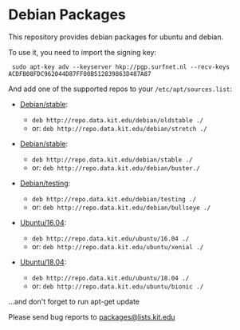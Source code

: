 # Debian Packages

This repository provides debian packages for ubuntu and debian.

To use it, you need to import the signing key:

`
sudo apt-key adv --keyserver hkp://pgp.surfnet.nl --recv-keys ACDFB08FDC962044D87FF00B512839863D487A87`

And add one of the supported repos to your `/etc/apt/sources.list`:

- [Debian/stable](/debian/stable): 
    - `deb http://repo.data.kit.edu/debian/oldstable ./`
    - or: `deb http://repo.data.kit.edu/debian/stretch ./`

- [Debian/stable](/debian/stable): 
    - `deb http://repo.data.kit.edu/debian/stable ./`
    - or: `deb http://repo.data.kit.edu/debian/buster./`

- [Debian/testing](/debian/testing):
    - `deb http://repo.data.kit.edu/debian/testing ./`
    - or: `deb http://repo.data.kit.edu/debian/bullseye ./`

- [Ubuntu/16.04](/ubuntu/16.04): 
    - `deb http://repo.data.kit.edu/ubuntu/16.04 ./`
    - or: `deb http://repo.data.kit.edu/ubuntu/xenial ./`
- [Ubuntu/18.04](/ubuntu/18.04): 
    - `deb http://repo.data.kit.edu/ubuntu/18.04 ./`
    - or: `deb http://repo.data.kit.edu/ubuntu/bionic ./`

...and don't forget to run apt-get update


Please send bug reports to packages@lists.kit.edu

